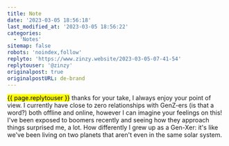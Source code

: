 ```yaml
---
title: Note
date: '2023-03-05 18:56:18'
last_modified_at: '2023-03-05 18:56:22'
categories: 
  - 'Notes'
sitemap: false
robots: 'noindex,follow'
replyto: 'https://www.zinzy.website/2023-03-05-07-41-54'
replytouser: '@zinzy'
originalpost: true
originalpostURL: de-brand
---
```

<mark>{{ page.replytouser }}</mark> thanks for your take, I always enjoy your point of view. I currently have close to zero relationships with GenZ-ers (is that a word?) both offline and online, however I can imagine your feelings on this! I've been exposed to boomers recently and seeing how they approach things surprised me, a lot. How differently I grew up as a Gen-Xer: it's like we've been living on two planets that aren't even in the same solar system.